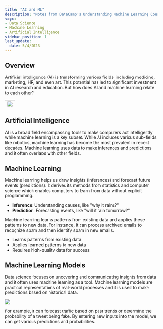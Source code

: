 ```yaml
---
title: "AI and ML"
description: "Notes from DataCamp's Understanding Machine Learning Course"
tags: 
- Data Science
- Machine Learning
- Artificial Intelligence
sidebar_position: 1
last_update:
  date: 5/4/2023
---
```


## Overview 

Artificial intelligence (AI) is transforming various fields, including medicine, marketing, HR, and even art. This potential has led to significant investment in AI research and education. But how does AI and machine learning relate to each other?

<div class="img-center"> 

|![](/img/docs/ai-and-ml-overlaps.png)|
|-|

</div>

## Artificial Intelligence 

AI is a broad field encompassing tools to make computers act intelligently while machine learning is a key subset. While AI includes various sub-fields like robotics, machine learning has become the most prevalent in recent decades. Machine learning uses data to make inferences and predictions and it often overlaps with other fields.


## Machine Learning

Machine learning helps us draw insights (inferences) and forecast future events (predictions). It derives its methods from statistics and computer science which enables computers to learn from data without explicit programming.

- **Inference**: Understanding causes, like "why it rains?"
- **Prediction**: Forecasting events, like "will it rain tomorrow?"

Machine learning learns patterns from existing data and applies these patterns to new data. For instance, it can process archived emails to recognize spam and then identify spam in new emails. 

- Learns patterns from existing data
- Applies learned patterns to new data
- Requires high-quality data for success

## Machine Learning Models

Data science focuses on uncovering and communicating insights from data and it often uses machine learning as a tool. Machine learning models are practical representations of real-world processes and it is used to make predictions based on historical data.

![](/img/docs/ai-and-ml-machine-learning-models.png)

For example, it can forecast traffic based on past trends or determine the probability of a tweet being fake. By entering new inputs into the model, we can get various predictions and probabilities.

